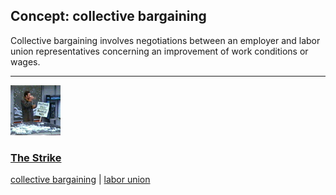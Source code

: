 ## Concept: collective bargaining

Collective bargaining involves negotiations between an employer and labor union representatives concerning an improvement of work conditions or wages.

<hr>
<div class="clip-listing">
<img src="media/icons/strike_clip2.jpg" alt="The Strike icon">

### [The Strike](../clip/89/)

[collective bargaining](/concept/collective-bargaining/) | [labor union](/concept/labor-union/)
</div>


